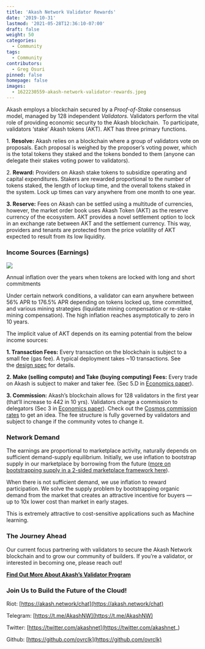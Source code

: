 ```yaml
---
title: 'Akash Network Validator Rewards'
date: '2019-10-31'
lastmod: '2021-05-28T12:36:10-07:00'
draft: false
weight: 50
categories:
  - Community
tags:
  - Community
contributors:
  - Greg Osuri
pinned: false
homepage: false
images:
  - 1622230559-akash-network-validator-rewards.jpeg
---
```

Akash employs a blockchain secured by a _Proof-of-Stake_ consensus model, managed by 128 independent _Validators._ Validators perform the vital role of providing economic security to the Akash blockchain.  To participate, validators ‘stake’ Akash tokens (AKT). AKT has three primary functions.

1. **Resolve:** Akash relies on a blockchain where a group of validators vote on proposals. Each proposal is weighed by the proposer’s voting power, which is the total tokens they staked and the tokens bonded to them (anyone can delegate their stakes voting power to validators). 

2. **Reward:** Providers on Akash stake tokens to subsidize operating and capital expenditures. Stakers are rewarded proportional to the number of tokens staked, the length of lockup time, and the overall tokens staked in the system. Lock up times can vary anywhere from one month to one year. 

**3\. Reserve:** Fees on Akash can be settled using a multitude of currencies, however, the market order book uses Akash Token (AKT) as the reserve currency of the ecosystem. AKT provides a novel settlement option to lock in an exchange rate between AKT and the settlement currency. This way, providers and tenants are protected from the price volatility of AKT expected to result from its low liquidity.

### **Income Sources (Earnings)**

![](https://www.datocms-assets.com/45776/1620922421-annual-inflation-1.png)

Annual inflation over the years when tokens are locked with long and short commitments

Under certain network conditions, a validator can earn anywhere between 56% APR to 176.5% APR depending on tokens locked up, time committed, and various mining strategies (liquidate mining compensation or re-stake mining compensation). The high inflation reaches asymptotically to zero in 10 years.

The implicit value of AKT depends on its earning potential from the below income sources:

**1\. Transaction Fees:** Every transaction on the blockchain is subject to a small fee (gas fee). A typical deployment takes ~10 transactions. See the [design spec](https://docs.akash.network/overview/design#transactions) for details.

**2\. Make (selling compute) and Take (buying computing) Fees:** Every trade on Akash is subject to maker and taker fee. (Sec 5.D in [Economics paper](https://akash.network/static/akash-econ.pdf)).

**3\. Commission:** Akash’s blockchain allows for 128 validators in the first year (that’ll increase to 442 in 10 yrs). Validators charge a commission to delegators (Sec 3 in [Economics paper](https://akash.network/static/akash-econ.pdf)). Check out the [Cosmos commission rates](https://www.mintscan.io/validators) to get an idea. The fee structure is fully governed by validators and subject to change if the community votes to change it.

### **Network Demand**

The earnings are proportional to marketplace activity, naturally depends on sufficient demand-supply equilibrium. Initially, we use inflation to bootstrap supply in our marketplace by borrowing from the future ([more on bootstrapping supply in a 2-sided marketplace framework here](https://akash.network/blog/bootstrapping-a-free-market-by-borrowing-from-the-future/)).

When there is not sufficient demand, we use inflation to reward participation. We solve the supply problem by bootstrapping organic demand from the market that creates an attractive incentive for buyers — up to 10x lower cost than market in early stages.

This is extremely attractive to cost-sensitive applications such as Machine learning.

### **The Journey Ahead**

Our current focus partnering with validators to secure the Akash Network blockchain and to grow our community of builders. If you’re a validator, or interested in becoming one, please reach out!

[**Find Out More About Akash’s Validator Program**](https://akash.network/validators)

### Join Us to Build the Future of the Cloud!

Riot: [https://akash.network/chat](https://akash.network/chat)

Telegram: [https://t.me/AkashNW](https://t.me/AkashNW)

Twitter: [https://twitter.com/akashnet](https://twitter.com/akashnet_)

Github: [https://github.com/ovrclk](https://github.com/ovrclk)